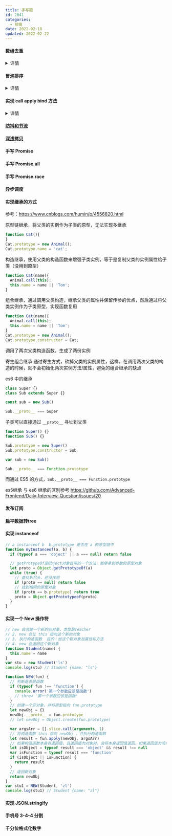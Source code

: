 ```yaml
---
title: 手写题
id: 2041
categories:
  - 前端
date: 2022-02-18
updated: 2022-02-22
---
```


#### 数组去重
<details>
<summary>详情</summary>
1. 新建一个数组，遍历去要重的数组，当值不在新数组的时候（indexOf 为-1 或 includes 为false）就加入该新数组中

```js
function unique(arr) {
  var newArr = []
  for (var i = 0; i < arr.length; i++) {
    if (newArr.indexOf(arr[i]) === -1) {
      newArr.push(arr[i])
    }
  }
  return newArr
}
```

2. 数组下标判断：如果当前数组的第 i 项在当前数组中第一次出现的位置不是 i，那么表示第 i 项是重复的，忽略掉。否则存入结果数组

```js
function unique(arr) {
  var newArr = []
  for (var i = 0; i < arr.length; i++) {
    if (arr.indexOf(arr[i]) === i) {
      newArr.push(arr[i])
    }
  }
  return newArr
}
```

- hash去重
```js
function Deduplication(arr) {
  var result = []
  var hashMap = {}
  for (var i = 0; i < arr.length; i++) {
    var temp = arr[i]
    if (!hashMap[temp]) {
      hashMap[temp] = true
      result.push(temp)
    }
  }
  return result
}
```

3. ES6 实现

```js
function unique(arr) {
  var x = new Set(arr)
  return [...x]
}
```
</details>

#### 冒泡排序
<details>
<summary>详情</summary>

```js
// 将数组中的数从小到大排列
var arr = [1, 4, 6, 7, 9, 3, 5, 8]
// var numi = 0
// var numj = 0
for (var j = 0; j < arr.length - 1; j++) {
  // numj += 1
  var flag = true
  for (var i = 0; i < arr.length - 1 - j; i++) {
    // document.write('(' + arr[i] + ',' + arr[i + 1] + ')')
    // numi += 1
    // 两两比较，如果前面的大于后面的，交换位置
    if (arr[i] > arr[i + 1]) {
      flag = false
      var temp
      temp = arr[i]
      arr[i] = arr[i + 1]
      arr[i + 1] = temp
      // document.write('交换了')
    }
  }
  // document.write('，arr=（' + arr + '）')
  // document.write('<br>')
  // 如果一趟下来，一次交换都没有做，说明就已经排好序，就不需要继续比
  if (flag) {
    break
  }
}
```
</details>


#### 实现 call apply bind 方法

<details>
<summary>详情</summary>

> call 和 apply 区别

**call：**

```js
Function.prototype.myCall = function(context) {
  if (typeof this !== 'function') {
    throw new TypeError('Error')
  }
  context = context || window
  var args = Array.prototype.slice.apply(arguments, [1]) // 获取额外参数
  // var args = [...arguments].slice(1)
  context.fn = this
  var res = context.fn(...args)
  delete context.fn
  return res
}
```

context 为要绑定的 this，不传默认为 window
给 context 创建一个 fn 属性，并将值设置为需要调用的函数
调用 context.fn，并将额外参数 args 传递进去
删除 context 上的 fn 函数

**apply：**

```js
Function.prototype.myApply = function(context) {
  if (typeof this !== 'function') {
    throw new TypeError('Error')
  }
  context = context || window
  context.fn = this
  let res
  if (!arguments[1]) {
    res = context.fn()
  } else if (arguments[1].constructor.name === 'Array') {
    res = context.fn(...arguments[1])
  } else {
    return console.error('Uncaught TypeError: CreateListFromArrayLike called on non-object')
    // throw 'Uncaught TypeError: CreateListFromArrayLike called on non-object'
  }
  delete context.fn
  return res
}
```

**bind：**
```js
Function.prototype.myBind = function() {
  var self = this // 保存原函数
  var args = Array.prototype.slice.call(arguments) // 参数转为数组
  // var args = [...arguments].slice(1) // 参数转为数组
  var context = args.shift() // 保存需要绑定的this上下文
  return function() {
    // 返回一个新函数
    self.apply(context, args.concat([].slice.call(arguments)))
  }
}
```

```js
function aaa(val, val1) {
  console.log(val)
  console.log(val1)
  console.log(this.name)
}
aaa()
aaa.myCall({ name: '123' }, '121', 122)
aaa.myApply({ name: '123' }, ['121', 122])
aaa.myBind({ name: '123' })('111', '222')
```
</details>


#### [防抖和节流](/398.html)

#### [深浅拷贝](/2043.html)


#### 手写 Promise

#### 手写 Promise.all

#### 手写 Promise.race

#### 异步调度

#### 实现继承的方式

参考：https://www.cnblogs.com/humin/p/4556820.html

原型链继承，将父类的实例作为子类的原型，无法实现多继承

```js
function Cat(){
}
Cat.prototype = new Animal();
Cat.prototype.name = 'cat';
```

构造继承，使用父类的构造函数来增强子类实例，等于是复制父类的实例属性给子类（没用到原型）

```js
function Cat(name){
  Animal.call(this);
  this.name = name || 'Tom';
}
```

组合继承，通过调用父类构造，继承父类的属性并保留传参的优点，然后通过将父类实例作为子类原型，实现函数复用

```js
function Cat(name){
  Animal.call(this);
  this.name = name || 'Tom';
}
Cat.prototype = new Animal();
Cat.prototype.constructor = Cat;
```

调用了两次父类构造函数，生成了两份实例

寄生组合继承
通过寄生方式，砍掉父类的实例属性，这样，在调用两次父类的构造的时候，就不会初始化两次实例方法/属性，避免的组合继承的缺点

es6 中的继承

```js
class Super {}
class Sub extends Super {}

const sub = new Sub()

Sub.__proto__ === Super
```

子类可以直接通过 `__proto__` 寻址到父类

```js
function Super() {}
function Sub() {}

Sub.prototype = new Super()
Sub.prototype.constructor = Sub

var sub = new Sub()

Sub.__proto__ === Function.prototype
```
而通过 ES5 的方式，`Sub.__proto__ === Function.prototype`

es5继承 与 es6 继承的区别参考 https://github.com/Advanced-Frontend/Daily-Interview-Question/issues/20

#### 发布订阅

#### 扁平数据转tree

#### 实现 instanceof

```js
// a instanceof b  b.prototype 是否在 a 的原型链中
function myInstanceof(a, b) {
  if (typeof a === 'object' || a === null) return false

  // getProtypeOf是Object对象自带的一个方法，能够拿到参数的原型对象
  let proto = Object.getPrototypeOf(a)
  while (true) {
    // 查找到尽头，还没找到
    if (proto == null) return false
    // 找到相同的原型对象
    if (proto == b.prototype) return true
    proto = Object.getPrototypeof(proto)
  }
}
```

#### 实现一个 New 操作符

```js
// new 会创建一个新的空对象，类型是Teacher
// 2. new 会让 this 指向这个新的对象
// 3. 执行构造函数  目的：给这个新对象加属性和方法
// 4. new 会返回这个新对象
function Student(name) {
  this.name = name
}
var stu = new Student('ls')
console.log(stu) // Student {name: "ls"}

function NEW(fun) {
  // 判断是否是函数
  if (typeof fun !== 'function') {
    console.error('第一个参数应该是函数')
    // throw '第一个参数应该是函数'
  }
  // 创建一个空对象，并将原型指向 fun.prototype
  let newObj = {}
  newObj.__proto__ = fun.prototype
  // let newObj = Object.create(fun.prototype)

  var argsArr = [].slice.call(arguments, 1)
  // 将构造函数 this 指向 newObj ，并执行构造函数
  let result = fun.apply(newObj, argsArr)
  // 如果构造函数本身有返回值，且返回值为对象时，会将本身返回值返回，如果返回值为简单类型，会忽略
  let isObject = typeof result === 'object' && result !== null
  var isFunction = typeof result === 'function'
  if (isObject || isFunction) {
    return result
  }
  // 返回新对象
  return newObj
}
var stu1 = NEW(Student, 'zl')
console.log(stu1) // Student {name: "zl"}
```

#### 实现 JSON.stringify

#### 手机号 3-4-4 分割

#### 千分位格式化数字
